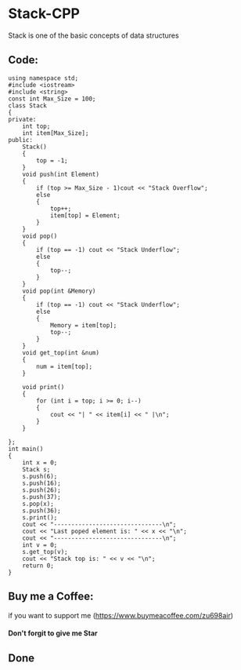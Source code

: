 # Stack-CPP
Stack is one of the basic concepts of data structures

## Code:
```
using namespace std;
#include <iostream>
#include <string>
const int Max_Size = 100;
class Stack
{
private:
	int top;
	int item[Max_Size];
public:
	Stack()
	{
		top = -1;
	}
	void push(int Element)
	{
		if (top >= Max_Size - 1)cout << "Stack Overflow";
		else
		{
			top++;
			item[top] = Element;
		}
	}
	void pop()
	{
		if (top == -1) cout << "Stack Underflow";
		else
		{
			top--;
		}
	}
	void pop(int &Memory)
	{
		if (top == -1) cout << "Stack Underflow";
		else
		{
			Memory = item[top];
			top--;
		}
	}
	void get_top(int &num)
	{
		num = item[top];
	}

	void print()
	{
		for (int i = top; i >= 0; i--)
		{
			cout << "| " << item[i] << " |\n";
		}
	}

};
int main()
{
	int x = 0;
	Stack s;
	s.push(6);
	s.push(16);
	s.push(26);
	s.push(37);
	s.pop(x);
	s.push(36);
	s.print();
	cout << "-------------------------------\n";
	cout << "Last poped element is: " << x << "\n";
	cout << "-------------------------------\n";
	int v = 0;
	s.get_top(v);
	cout << "Stack top is: " << v << "\n";
	return 0;
}
```
     
## Buy me a Coffee:
if you want to support me
(https://www.buymeacoffee.com/zu698air)
     
#### Don't forgit to give me Star
    
## Done
